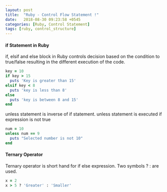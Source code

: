 ```yaml
---
layout: post
title:  "Ruby - Control Flow Statement !"
date:   2018-08-30 09:23:58 +0545
categories: [Ruby, Control Statement]
tags: [ruby, control_structure]
---
```


#### if Statement in Ruby


if, elsif and else block in Ruby controls decision based on the condition to true/false resulting in the different execution of the code.

```Ruby
key = 10
if key > 15
  puts 'Key is greater than 15'
elsif key < 8
  puts 'key is less than 8'
else
  puts 'key is between 8 and 15'
end 
```

unless statement is inverse of if statement. unless statement is executed if expression is not true

```Ruby
num = 10
unless num == 9
  puts "Selected number is not 10"
end
```

#### Ternary Operator

Ternary operator is short hand for if else expression. Two symbols ? : are used.

```Ruby
x = 2
x > 5 ? 'Greater' : 'Smaller' 
```